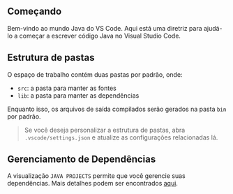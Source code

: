 ## Começando

Bem-vindo ao mundo Java do VS Code. Aqui está uma diretriz para ajudá-lo a começar a escrever código Java no Visual Studio Code.

## Estrutura de pastas

O espaço de trabalho contém duas pastas por padrão, onde:

- `src`: a pasta para manter as fontes
- `lib`: a pasta para manter as dependências

Enquanto isso, os arquivos de saída compilados serão gerados na pasta `bin` por padrão.

> Se você deseja personalizar a estrutura de pastas, abra `.vscode/settings.json` e atualize as configurações relacionadas lá.

## Gerenciamento de Dependências

A visualização `JAVA PROJECTS` permite que você gerencie suas dependências. Mais detalhes podem ser encontrados [aqui](https://github.com/microsoft/vscode-java-dependency#manage-dependencies).
